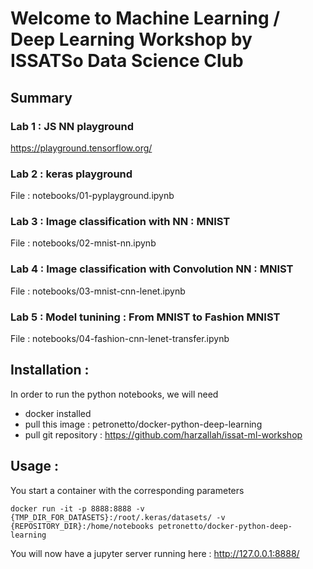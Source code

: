 # Welcome to Machine Learning / Deep Learning Workshop by ISSATSo Data Science Club


## Summary 
### Lab 1 : JS NN playground
https://playground.tensorflow.org/

### Lab 2 : keras playground 
File : notebooks/01-pyplayground.ipynb 
### Lab 3 : Image classification with NN : MNIST
File : notebooks/02-mnist-nn.ipynb  
### Lab 4 : Image classification with Convolution NN : MNIST
File : notebooks/03-mnist-cnn-lenet.ipynb  
### Lab 5 : Model tunining : From MNIST to Fashion MNIST
File : notebooks/04-fashion-cnn-lenet-transfer.ipynb


## Installation :

In order to run the python notebooks, we will need 
- docker installed 
- pull this image : petronetto/docker-python-deep-learning 
- pull git repository : https://github.com/harzallah/issat-ml-workshop

## Usage :
You start a container with the corresponding parameters
```
docker run -it -p 8888:8888 -v {TMP_DIR_FOR_DATASETS}:/root/.keras/datasets/ -v {REPOSITORY_DIR}:/home/notebooks petronetto/docker-python-deep-learning
```

You will now have a jupyter server running here : http://127.0.0.1:8888/
